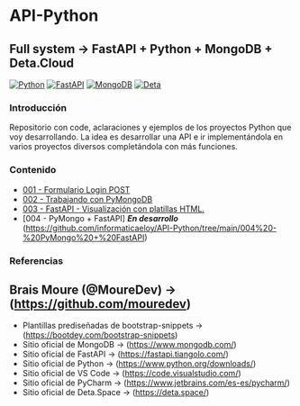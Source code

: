 # API-Python

## Full system -> FastAPI + Python + MongoDB + Deta.Cloud

[![Python](https://img.shields.io/badge/Python-3.11+-yellow?style=?style=plastic&&logo=python&logoColor=white&labelColor=101010)](https://python.org)
[![FastAPI](https://img.shields.io/badge/FastAPI-0.94.0+-00a393?style=plastic&logo=fastapi&logoColor=white&labelColor=101010)](https://fastapi.tiangolo.com/)
[![MongoDB](https://img.shields.io/badge/MongoDB-6.0+-00684A?style=plastic&logo=mongodb&logoColor=white&labelColor=101010)](https://www.mongodb.com/)
[![Deta](https://img.shields.io/badge/Deta.Space-cloud+-ff0860?style=plastic&logo=deta&logoColor=white&labelColor=101010)](https://deta.space/)

### Introducción

Repositorio con code, aclaraciones y ejemplos de los proyectos Python que voy desarrollando. La idea es desarrollar una API e ir implementándola en varios proyectos diversos completándola con más funciones. 

### Contenido

* [001 - Formulario Login POST](https://github.com/informaticaeloy/API-Python/tree/main/001%20-%20Formulario%20Login%20POST)
* [002 - Trabajando con PyMongoDB](https://github.com/informaticaeloy/API-Python/tree/main/002%20-%20PyMongo)
* [003 - FastAPI - Visualización con platillas HTML.](https://github.com/informaticaeloy/API-Python/tree/main/003%20-%20FastAPI%20-%20Visualizaci%C3%B3n%20con%20platillas%20HTML)
* [004 - PyMongo + FastAPI] ***En desarrollo*** (https://github.com/informaticaeloy/API-Python/tree/main/004%20-%20PyMongo%20+%20FastAPI)

### Referencias

## Brais Moure (@MoureDev) -> (https://github.com/mouredev)

* Plantillas prediseñadas de bootstrap-snippets -> (https://bootdey.com/bootstrap-snippets)
* Sitio oficial de MongoDB -> (https://www.mongodb.com/)
* Sitio oficial de FastAPI -> (https://fastapi.tiangolo.com/)
* Sitio oficial de Python -> (https://www.python.org/downloads/)
* Sitio oficial de VS Code -> (https://code.visualstudio.com/)
* Sitio oficial de PyCharm -> (https://www.jetbrains.com/es-es/pycharm/)
* Sitio oficial de Deta.Space -> (https://deta.space/)

